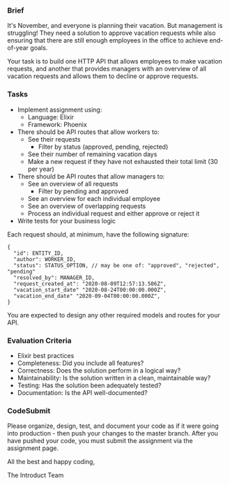### Brief

It's November, and everyone is planning their vacation. But management is struggling! They need a solution to approve vacation requests while also ensuring that there are still enough employees in the office to achieve end-of-year goals.  

Your task is to build one HTTP API that allows employees to make vacation requests, and another that provides managers with an overview of all vacation requests and allows them to decline or approve requests.

### Tasks

- Implement assignment using:
    - Language: Elixir
    - Framework: Phoenix
- There should be API routes that allow workers to:
    - See their requests
        - Filter by status (approved, pending, rejected)
    - See their number of remaining vacation days
    - Make a new request if they have not exhausted their total limit (30 per year)
- There should be API routes that allow managers to:
    - See an overview of all requests
        - Filter by pending and approved
    - See an overview for each individual employee
    - See an overview of overlapping requests
    - Process an individual request and either approve or reject it
- Write tests for your business logic

Each request should, at minimum, have the following signature:
```
{
  "id": ENTITY_ID,
  "author": WORKER_ID,
  "status": STATUS_OPTION, // may be one of: "approved", "rejected", "pending"
  "resolved_by": MANAGER_ID,
  "request_created_at": "2020-08-09T12:57:13.506Z",
  "vacation_start_date" "2020-08-24T00:00:00.000Z",
  "vacation_end_date" "2020-09-04T00:00:00.000Z",
}
```
You are expected to design any other required models and routes for your API.

### Evaluation Criteria

- Elixir best practices
- Completeness: Did you include all features?
- Correctness: Does the solution perform in a logical way?
- Maintainability: Is the solution written in a clean, maintainable way?
- Testing: Has the solution been adequately tested?
- Documentation: Is the API well-documented?

### CodeSubmit

Please organize, design, test, and document your code as if it were going into production - then push your changes to the master branch. After you have pushed your code, you must submit the assignment via the assignment page.

All the best and happy coding,

The Introduct Team